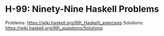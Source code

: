 # H-99: Ninety-Nine Haskell Problems

Problems: https://wiki.haskell.org/99\_Haskell\_exercises
Solutions: https://wiki.haskell.org/99\_questions/Solutions
